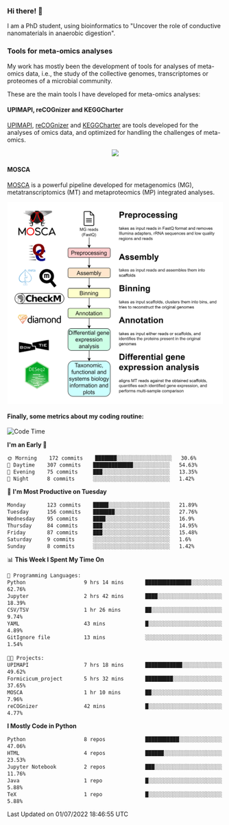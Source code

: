 ### Hi there! 👋

I am a PhD student, using bioinformatics to "Uncover the role of conductive nanomaterials in anaerobic digestion".

### Tools for meta-omics analyses

My work has mostly been the development of tools for analyses of meta-omics data, i.e., the study of the collective genomes, transcriptomes or proteomes of a microbial community.

These are the main tools I have developed for meta-omics analyses:

#### UPIMAPI, reCOGnizer and KEGGCharter

[UPIMAPI](https://github.com/iquasere/UPIMAPI), [reCOGnizer](https://github.com/iquasere/reCOGnizer) and [KEGGCharter](https://github.com/iquasere/KEGGCharter) are tools developed for the analyses of omics data, and optimized for handling the challenges of meta-omics.

<p align="center">
    <img src="assets/annotation_paper.png">
</p>

#### MOSCA

[MOSCA](https://github.com/iquasere/MOSCA) is a powerful pipeline developed for metagenomics (MG), metatranscriptomics (MT) and metaproteomics (MP) integrated analyses.

<p align="center">
    <img src="assets/mosca_workflow.png" align="center" width="700">
</p>


#### Finally, some metrics about my coding routine:

<!--START_SECTION:waka-->
![Code Time](http://img.shields.io/badge/Code%20Time-0%20secs-blue)

**I'm an Early 🐤** 

```text
🌞 Morning    172 commits    ███████░░░░░░░░░░░░░░░░░░   30.6% 
🌆 Daytime    307 commits    █████████████░░░░░░░░░░░░   54.63% 
🌃 Evening    75 commits     ███░░░░░░░░░░░░░░░░░░░░░░   13.35% 
🌙 Night      8 commits      ░░░░░░░░░░░░░░░░░░░░░░░░░   1.42%

```
📅 **I'm Most Productive on Tuesday** 

```text
Monday       123 commits    █████░░░░░░░░░░░░░░░░░░░░   21.89% 
Tuesday      156 commits    ███████░░░░░░░░░░░░░░░░░░   27.76% 
Wednesday    95 commits     ████░░░░░░░░░░░░░░░░░░░░░   16.9% 
Thursday     84 commits     ███░░░░░░░░░░░░░░░░░░░░░░   14.95% 
Friday       87 commits     ███░░░░░░░░░░░░░░░░░░░░░░   15.48% 
Saturday     9 commits      ░░░░░░░░░░░░░░░░░░░░░░░░░   1.6% 
Sunday       8 commits      ░░░░░░░░░░░░░░░░░░░░░░░░░   1.42%

```


📊 **This Week I Spent My Time On** 

```text
💬 Programming Languages: 
Python                   9 hrs 14 mins       ███████████████░░░░░░░░░░   62.76% 
Jupyter                  2 hrs 42 mins       ████░░░░░░░░░░░░░░░░░░░░░   18.39% 
CSV/TSV                  1 hr 26 mins        ██░░░░░░░░░░░░░░░░░░░░░░░   9.74% 
YAML                     43 mins             █░░░░░░░░░░░░░░░░░░░░░░░░   4.89% 
GitIgnore file           13 mins             ░░░░░░░░░░░░░░░░░░░░░░░░░   1.54%

🐱‍💻 Projects: 
UPIMAPI                  7 hrs 18 mins       ████████████░░░░░░░░░░░░░   49.62% 
Formicicum_project       5 hrs 32 mins       █████████░░░░░░░░░░░░░░░░   37.65% 
MOSCA                    1 hr 10 mins        ██░░░░░░░░░░░░░░░░░░░░░░░   7.96% 
reCOGnizer               42 mins             █░░░░░░░░░░░░░░░░░░░░░░░░   4.77%

```

**I Mostly Code in Python** 

```text
Python                   8 repos             ███████████░░░░░░░░░░░░░░   47.06% 
HTML                     4 repos             ██████░░░░░░░░░░░░░░░░░░░   23.53% 
Jupyter Notebook         2 repos             ███░░░░░░░░░░░░░░░░░░░░░░   11.76% 
Java                     1 repo              █░░░░░░░░░░░░░░░░░░░░░░░░   5.88% 
TeX                      1 repo              █░░░░░░░░░░░░░░░░░░░░░░░░   5.88%

```



 Last Updated on 01/07/2022 18:46:55 UTC
<!--END_SECTION:waka-->
